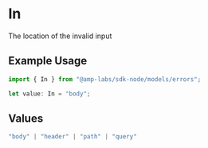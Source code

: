 # In

The location of the invalid input

## Example Usage

```typescript
import { In } from "@amp-labs/sdk-node/models/errors";

let value: In = "body";
```

## Values

```typescript
"body" | "header" | "path" | "query"
```